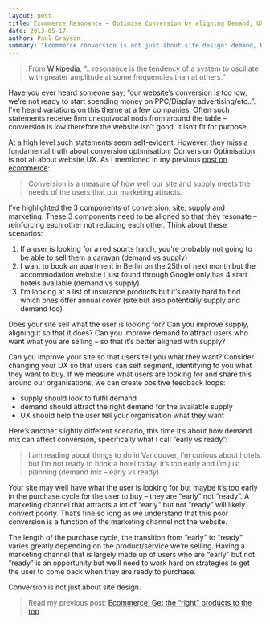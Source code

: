 ```yaml
---
layout: post
title: Ecommerce Resonance – Optimise Conversion by aligning Demand, UX and Supply
date: 2013-05-17
author: Paul Grayson
summary: "Ecommerce conversion is not just about site design: demand, UX and supply should be aligned."
---
```


> From [Wikipedia](http://en.wikipedia.org/wiki/Resonance), “.. resonance is the tendency of a system to oscillate with greater amplitude at some frequencies than at others.”

Have you ever heard someone say, “our website’s conversion is too low, we’re not ready to start spending money on PPC/Display advertising/etc..”.
I’ve heard variations on this theme at a few companies. Often such statements receive firm unequivocal nods from around the table – conversion
is low therefore the website isn’t good, it isn’t fit for purpose.

At a high level such statements seem self-evident. However, they miss a fundamental truth about conversion optimisation: Conversion Optimisation
is not all about website UX. As I mentioned in my previous [post on ecommerce](/blog/2013/05/15/ecommerce-get-the-right-products-to-the-top/):

> Conversion is a measure of how well our site and supply meets the needs of the users that our marketing attracts.

I’ve highlighted the 3 components of conversion: site, supply and marketing. These 3 components need to be aligned so that they resonate
– reinforcing each other not reducing each other. Think about these scenarios:

1. If a user is looking for a red sports hatch, you’re probably not going to be able to sell them a caravan (demand vs supply)
1. I want to book an apartment in Berlin on the 25th of next month but the accommodation website I just found through Google only has 4 start hotels
available (demand vs supply)
1. I’m looking at a list of insurance products but it’s really hard to find which ones offer annual cover (site but also
potentially supply and demand too)

Does your site sell what the user is looking for? Can you improve supply, aligning it so that it does? Can you improve demand to attract users who
want what you are selling – so that it’s better aligned with supply?

Can you improve your site so that users tell you what they want? Consider changing your UX so that users can self segment, identifying to you what
they want to buy. If we measure what users are looking for and share this around our organisations, we can create positive feedback loops:

* supply should look to fulfil demand
* demand should attract the right demand for the available supply
* UX should help the user tell your organisation what they want

Here’s another slightly different scenario, this time it’s about how demand mix can affect conversion, specifically what I call “early vs ready”:

> I am reading about things to do in Vancouver, I’m curious about hotels but I’m not ready to book a hotel today, it’s too early and I’m just planning (demand mix – early vs ready)

Your site may well have what the user is looking for but maybe it’s too early in the purchase cycle for the user to buy – they are “early” not “ready”. A marketing channel that attracts a lot of “early” but not “ready” will likely convert poorly. That’s fine so long as we understand that this poor conversion is a function of the marketing channel not the website.

The length of the purchase cycle, the transition from “early” to “ready” varies greatly depending on the product/service we’re selling. Having a marketing channel that is largely made up of users who are “early” but not “ready” is an opportunity but we’ll need to work hard on strategies to get the user to come back when they are ready to purchase.

Conversion is not just about site design.

> Read my previous post: [Ecommerce: Get the “right” products to the top](/blog/2013/05/15/ecommerce-get-the-right-products-to-the-top/)

